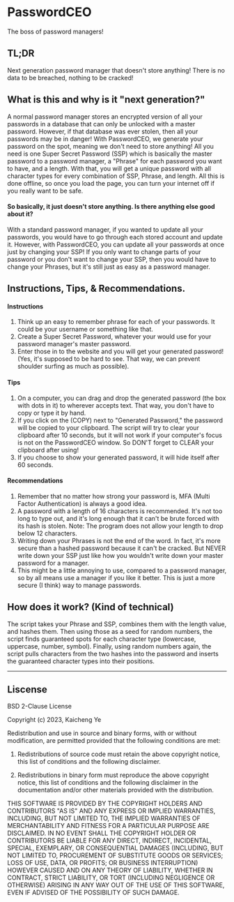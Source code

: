 # PasswordCEO
The boss of password managers!

## TL;DR
Next generation password manager that doesn't store anything! There is no data to be breached, nothing to be cracked!

## What is this and why is it "next generation?"
A normal password manager stores an encrypted version of all your passwords in a database that can only be unlocked with a master password. However, if that database was ever stolen, then all your passwords may be in danger! With PasswordCEO, we generate your password on the spot, meaning we don't need to store anything! All you need is one Super Secret Password (SSP) which is basically the master password to a password manager, a "Phrase" for each password you want to have, and a length. With that, you will get a unique password with all character types for every combination of SSP, Phrase, and length. All this is done offline, so once you load the page, you can turn your internet off if you really want to be safe.

#### So basically, it just doesn't store anything. Is there anything else good about it?
With a standard password manager, if you wanted to update all your passwords, you would have to go through each stored account and update it. However, with PasswordCEO, you can update all your passwords at once just by changing your SSP! If you only want to change parts of your password or you don't want to change your SSP, then you would have to change your Phrases, but it's still just as easy as a password manager.

## Instructions, Tips, & Recommendations.

#### Instructions
1. Think up an easy to remember phrase for each of your passwords. It could be your username or something like that.
2. Create a Super Secret Password, whatever your would use for your password manager's master password.
3. Enter those in to the website and you will get your generated password! (Yes, it's supposed to be hard to see. That way, we can prevent shoulder surfing as much as possible).

#### Tips
1. On a computer, you can drag and drop the generated password (the box with dots in it) to wherever accepts text. That way, you don't have to copy or type it by hand.
2. If you click on the (COPY) next to "Generated Password," the password will be copied to your clipboard. The script will try to clear your clipboard after 10 seconds, but it will not work if your computer's focus is not on the PasswordCEO window. So DON'T forget to CLEAR your clipboard after using!
3. If you choose to show your generated password, it will hide itself after 60 seconds.

#### Recommendations
1. Remember that no matter how strong your password is, MFA (Multi Factor Authentication) is always a good idea.
2. A password with a length of 16 characters is recommended. It's not too long to type out, and it's long enough that it can't be brute forced with its hash is stolen. Note: The program does not allow your length to drop below 12 characters.
3. Writing down your Phrases is not the end of the word. In fact, it's more secure than a hashed password because it can't be cracked. But NEVER write down your SSP just like how you wouldn't write down your master password for a manager.
4. This might be a little annoying to use, compared to a password manager, so by all means use a manager if you like it better. This is just a more secure (I think) way to manage passwords.

## How does it work? (Kind of technical)
The script takes your Phrase and SSP, combines them with the length value, and hashes them. Then using those as a seed for random numbers, the script finds guaranteed spots for each character type (lowercase, uppercase, number, symbol). Finally, using random numbers again, the script pulls characters from the two hashes into the password and inserts the guaranteed character types into their positions.

---

## Liscense
BSD 2-Clause License

Copyright (c) 2023, Kaicheng Ye

Redistribution and use in source and binary forms, with or without
modification, are permitted provided that the following conditions are met:

1. Redistributions of source code must retain the above copyright notice, this
   list of conditions and the following disclaimer.

2. Redistributions in binary form must reproduce the above copyright notice,
   this list of conditions and the following disclaimer in the documentation
   and/or other materials provided with the distribution.

THIS SOFTWARE IS PROVIDED BY THE COPYRIGHT HOLDERS AND CONTRIBUTORS "AS IS"
AND ANY EXPRESS OR IMPLIED WARRANTIES, INCLUDING, BUT NOT LIMITED TO, THE
IMPLIED WARRANTIES OF MERCHANTABILITY AND FITNESS FOR A PARTICULAR PURPOSE ARE
DISCLAIMED. IN NO EVENT SHALL THE COPYRIGHT HOLDER OR CONTRIBUTORS BE LIABLE
FOR ANY DIRECT, INDIRECT, INCIDENTAL, SPECIAL, EXEMPLARY, OR CONSEQUENTIAL
DAMAGES (INCLUDING, BUT NOT LIMITED TO, PROCUREMENT OF SUBSTITUTE GOODS OR
SERVICES; LOSS OF USE, DATA, OR PROFITS; OR BUSINESS INTERRUPTION) HOWEVER
CAUSED AND ON ANY THEORY OF LIABILITY, WHETHER IN CONTRACT, STRICT LIABILITY,
OR TORT (INCLUDING NEGLIGENCE OR OTHERWISE) ARISING IN ANY WAY OUT OF THE USE
OF THIS SOFTWARE, EVEN IF ADVISED OF THE POSSIBILITY OF SUCH DAMAGE.
